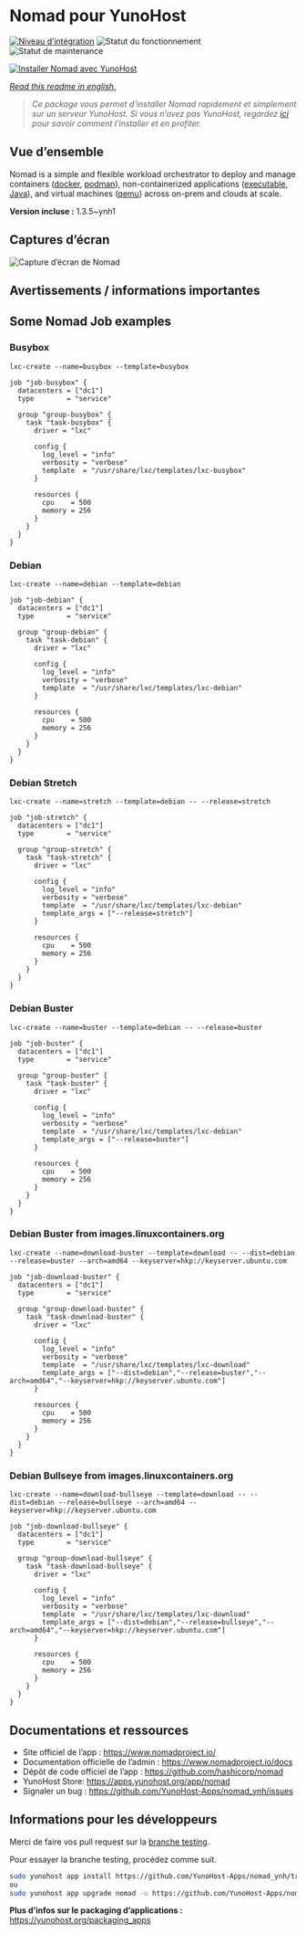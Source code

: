 <!--
N.B.: This README was automatically generated by https://github.com/YunoHost/apps/tree/master/tools/README-generator
It shall NOT be edited by hand.
-->

# Nomad pour YunoHost

[![Niveau d’intégration](https://dash.yunohost.org/integration/nomad.svg)](https://dash.yunohost.org/appci/app/nomad) ![Statut du fonctionnement](https://ci-apps.yunohost.org/ci/badges/nomad.status.svg) ![Statut de maintenance](https://ci-apps.yunohost.org/ci/badges/nomad.maintain.svg)

[![Installer Nomad avec YunoHost](https://install-app.yunohost.org/install-with-yunohost.svg)](https://install-app.yunohost.org/?app=nomad)

*[Read this readme in english.](./README.md)*

> *Ce package vous permet d’installer Nomad rapidement et simplement sur un serveur YunoHost.
Si vous n’avez pas YunoHost, regardez [ici](https://yunohost.org/#/install) pour savoir comment l’installer et en profiter.*

## Vue d’ensemble

Nomad is a simple and flexible workload orchestrator to deploy and manage containers ([docker](https://www.nomadproject.io/docs/drivers/docker.html), [podman](https://www.nomadproject.io/docs/drivers/podman)), non-containerized applications ([executable](https://www.nomadproject.io/docs/drivers/exec.html), [Java](https://www.nomadproject.io/docs/drivers/java)), and virtual machines ([qemu](https://www.nomadproject.io/docs/drivers/qemu.html)) across on-prem and clouds at scale.


**Version incluse :** 1.3.5~ynh1

## Captures d’écran

![Capture d’écran de Nomad](./doc/screenshots/assets.png)

## Avertissements / informations importantes

## Some Nomad Job examples

### Busybox

`lxc-create --name=busybox --template=busybox`

```
job "job-busybox" {
  datacenters = ["dc1"]
  type        = "service"

  group "group-busybox" {
    task "task-busybox" {
      driver = "lxc"

      config {
        log_level = "info"
        verbosity = "verbose"
        template  = "/usr/share/lxc/templates/lxc-busybox"
      }

      resources {
        cpu    = 500
        memory = 256
      }
    }
  }
}
```

### Debian

`lxc-create --name=debian --template=debian`

```
job "job-debian" {
  datacenters = ["dc1"]
  type        = "service"

  group "group-debian" {
    task "task-debian" {
      driver = "lxc"

      config {
        log_level = "info"
        verbosity = "verbose"
        template  = "/usr/share/lxc/templates/lxc-debian"
      }

      resources {
        cpu    = 500
        memory = 256
      }
    }
  }
}
```

### Debian Stretch

`lxc-create --name=stretch --template=debian -- --release=stretch`

```
job "job-stretch" {
  datacenters = ["dc1"]
  type        = "service"

  group "group-stretch" {
    task "task-stretch" {
      driver = "lxc"

      config {
        log_level = "info"
        verbosity = "verbose"
        template  = "/usr/share/lxc/templates/lxc-debian"
		template_args = ["--release=stretch"]
      }

      resources {
        cpu    = 500
        memory = 256
      }
    }
  }
}
```

### Debian Buster

`lxc-create --name=buster --template=debian -- --release=buster`

```
job "job-buster" {
  datacenters = ["dc1"]
  type        = "service"

  group "group-buster" {
    task "task-buster" {
      driver = "lxc"

      config {
        log_level = "info"
        verbosity = "verbose"
        template  = "/usr/share/lxc/templates/lxc-debian"
		template_args = ["--release=buster"]
      }

      resources {
        cpu    = 500
        memory = 256
      }
    }
  }
}
```

### Debian Buster from images.linuxcontainers.org

`lxc-create --name=download-buster --template=download -- --dist=debian --release=buster --arch=amd64 --keyserver=hkp://keyserver.ubuntu.com`

```
job "job-download-buster" {
  datacenters = ["dc1"]
  type        = "service"

  group "group-download-buster" {
    task "task-download-buster" {
      driver = "lxc"

      config {
        log_level = "info"
        verbosity = "verbose"
        template  = "/usr/share/lxc/templates/lxc-download"
		template_args = ["--dist=debian","--release=buster","--arch=amd64","--keyserver=hkp://keyserver.ubuntu.com"]
      }

      resources {
        cpu    = 500
        memory = 256
      }
    }
  }
}
```

### Debian Bullseye from images.linuxcontainers.org

`lxc-create --name=download-bullseye --template=download -- --dist=debian --release=bullseye --arch=amd64 --keyserver=hkp://keyserver.ubuntu.com`

```
job "job-download-bullseye" {
  datacenters = ["dc1"]
  type        = "service"

  group "group-download-bullseye" {
    task "task-download-bullseye" {
      driver = "lxc"

      config {
        log_level = "info"
        verbosity = "verbose"
        template  = "/usr/share/lxc/templates/lxc-download"
		template_args = ["--dist=debian","--release=bullseye","--arch=amd64","--keyserver=hkp://keyserver.ubuntu.com"]
      }

      resources {
        cpu    = 500
        memory = 256
      }
    }
  }
}
```

## Documentations et ressources

* Site officiel de l’app : <https://www.nomadproject.io/>
* Documentation officielle de l’admin : <https://www.nomadproject.io/docs>
* Dépôt de code officiel de l’app : <https://github.com/hashicorp/nomad>
* YunoHost Store: <https://apps.yunohost.org/app/nomad>
* Signaler un bug : <https://github.com/YunoHost-Apps/nomad_ynh/issues>

## Informations pour les développeurs

Merci de faire vos pull request sur la [branche testing](https://github.com/YunoHost-Apps/nomad_ynh/tree/testing).

Pour essayer la branche testing, procédez comme suit.

``` bash
sudo yunohost app install https://github.com/YunoHost-Apps/nomad_ynh/tree/testing --debug
ou
sudo yunohost app upgrade nomad -u https://github.com/YunoHost-Apps/nomad_ynh/tree/testing --debug
```

**Plus d’infos sur le packaging d’applications :** <https://yunohost.org/packaging_apps>